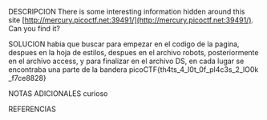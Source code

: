 
DESCRIPCION
There is some interesting information hidden around this site [http://mercury.picoctf.net:39491/](http://mercury.picoctf.net:39491/). Can you find it?

SOLUCION
habia que buscar para empezar en el codigo de la pagina, despues en la hoja de estilos, despues en el archivo robots, posteriormente en el archivo access, y para finalizar en el archivo DS, en cada lugar se encontraba una parte de la bandera
picoCTF{th4ts_4_l0t_0f_pl4c3s_2_lO0k _f7ce8828}

NOTAS ADICIONALES
curioso

REFERENCIAS
